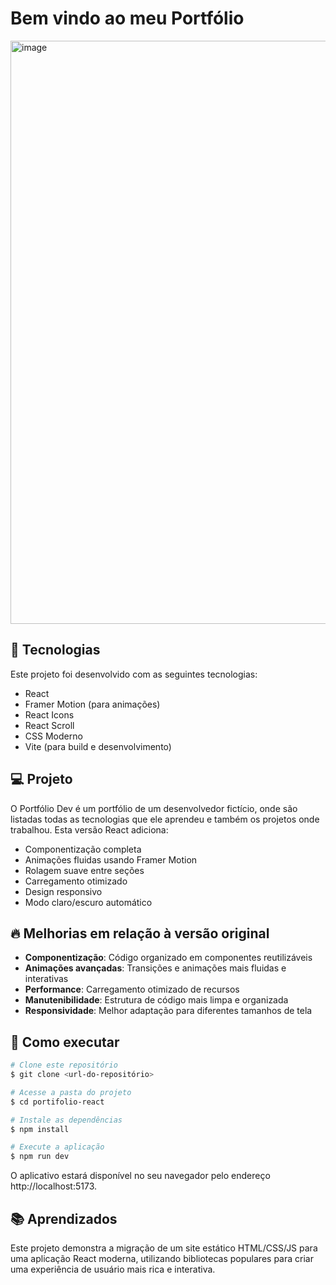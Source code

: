 # Bem vindo ao meu Portfólio 


<img width="1836" height="933" alt="image" src="https://github.com/user-attachments/assets/94122116-d00d-4acb-825f-8175f88f7b64" />



## 🚀 Tecnologias

Este projeto foi desenvolvido com as seguintes tecnologias:

- React
- Framer Motion (para animações)
- React Icons
- React Scroll
- CSS Moderno
- Vite (para build e desenvolvimento)

## 💻 Projeto

O Portfólio Dev é um portfólio de um desenvolvedor fictício, onde são listadas todas as tecnologias que ele aprendeu e também os projetos onde trabalhou. Esta versão React adiciona:

- Componentização completa
- Animações fluidas usando Framer Motion
- Rolagem suave entre seções
- Carregamento otimizado
- Design responsivo
- Modo claro/escuro automático

## 🔥 Melhorias em relação à versão original

- **Componentização**: Código organizado em componentes reutilizáveis
- **Animações avançadas**: Transições e animações mais fluidas e interativas
- **Performance**: Carregamento otimizado de recursos
- **Manutenibilidade**: Estrutura de código mais limpa e organizada
- **Responsividade**: Melhor adaptação para diferentes tamanhos de tela

## 🚀 Como executar

```bash
# Clone este repositório
$ git clone <url-do-repositório>

# Acesse a pasta do projeto
$ cd portifolio-react

# Instale as dependências
$ npm install

# Execute a aplicação
$ npm run dev
```

O aplicativo estará disponível no seu navegador pelo endereço http://localhost:5173.

## 📚 Aprendizados

Este projeto demonstra a migração de um site estático HTML/CSS/JS para uma aplicação React moderna, utilizando bibliotecas populares para criar uma experiência de usuário mais rica e interativa.
